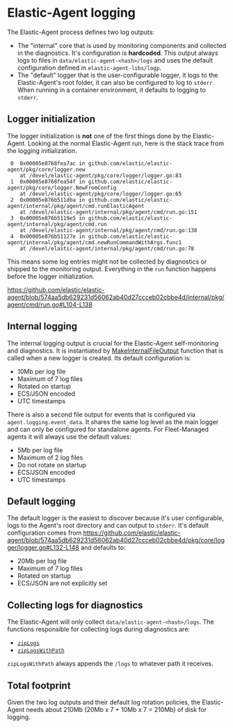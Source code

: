 # Elastic-Agent logging
The Elastic-Agent process defines two log outputs:
 - The "internal" core that is used by monitoring components and
   collected in the diagnostics. It's configuration is **hardcoded**.
   This output always logs to files in
   `data/elastic-agent-<hash>/logs` and uses the default configuration
   defined in `elastic-agent-libs/logp`.
 - The "default" logger that is the user-configurable logger, it logs
   to the Elastic-Agent's root folder, it can also be configured to
   log to `stderr`. When running in a container environment, it
   defaults to logging to `stderr`.

## Logger initialization
The logger initialization is **not** one of the first things done by
the Elastic-Agent. Looking at the normal Elastic-Agent run, here is
the stack trace from the logging initialization.
```
 0  0x00005e8768fea7ac in github.com/elastic/elastic-agent/pkg/core/logger.new
    at /devel/elastic-agent/pkg/core/logger/logger.go:83
 1  0x00005e8768fea54f in github.com/elastic/elastic-agent/pkg/core/logger.NewFromConfig
    at /devel/elastic-agent/pkg/core/logger/logger.go:65
 2  0x00005e876b511dba in github.com/elastic/elastic-agent/internal/pkg/agent/cmd.runElasticAgent
    at /devel/elastic-agent/internal/pkg/agent/cmd/run.go:151
 3  0x00005e876b5119e5 in github.com/elastic/elastic-agent/internal/pkg/agent/cmd.run
    at /devel/elastic-agent/internal/pkg/agent/cmd/run.go:138
 4  0x00005e876b51127e in github.com/elastic/elastic-agent/internal/pkg/agent/cmd.newRunCommandWithArgs.func1
    at /devel/elastic-agent/internal/pkg/agent/cmd/run.go:78
```
This means some log entries might not be collected by diagnostics or
shipped to the monitoring output. Everything in the `run` function
happens before the logger initialization.

https://github.com/elastic/elastic-agent/blob/574aa5db629231d56062ab40d27ccceb02cbbe4d/internal/pkg/agent/cmd/run.go#L104-L138

## Internal logging
The internal logging output is crucial for the Elastic-Agent
self-monitoring and diagnostics. It is instantiated by
[MakeInternalFileOutput](https://github.com/elastic/elastic-agent/blob/574aa5db629231d56062ab40d27ccceb02cbbe4d/pkg/core/logger/logger.go#L153-L182)
function that is called when a new logger is created. Its default
configuration is:
 - 10Mb per log file
 - Maximum of 7 log files
 - Rotated on startup
 - ECS/JSON encoded
 - UTC timestamps

There is also a second file output for events that is configured via
`agent.logging.event_data`. It shares the same log level as the main
logger and can only be configured for standalone agents. For
Fleet-Managed agents it will always use the default values:
 - 5Mb per log file
 - Maximum of 2 log files
 - Do not rotate on startup
 - ECS/JSON encoded
 - UTC timestamps

## Default logging
The default logger is the easiest to discover because it's user
configurable, logs to the Agent's root directory and can output to
`stderr`. It's default configuration comes from
https://github.com/elastic/elastic-agent/blob/574aa5db629231d56062ab40d27ccceb02cbbe4d/pkg/core/logger/logger.go#L132-L148
and defaults to:
 - 20Mb per log file
 - Maximum of 7 log files
 - Rotated on startup
 - ECS/JSON are not explicitly set

## Collecting logs for diagnostics
The Elastic-Agent will only collect
`data/elastic-agent-<hash>/logs`. The functions responsible for
collecting logs during diagnostics are:
 - [`zipLogs`](https://github.com/elastic/elastic-agent/blob/574aa5db629231d56062ab40d27ccceb02cbbe4d/internal/pkg/diagnostics/diagnostics.go#L383-L415)
 - [`zipLogsWithPath`](https://github.com/elastic/elastic-agent/blob/574aa5db629231d56062ab40d27ccceb02cbbe4d/internal/pkg/diagnostics/diagnostics.go#L418-L476)

`zipLogsWithPath` always appends the `/logs` to whatever path it
receives.

## Total footprint
Given the two log outputs and their default log rotation policies, the
Elastic-Agent needs about 210Mb (20Mb x 7 + 10Mb x 7 = 210Mb) of disk
for logging.
